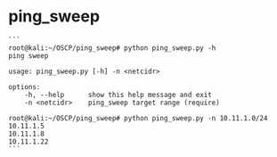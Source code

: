 # ping_sweep
```````
```
root@kali:~/OSCP/ping_sweep# python ping_sweep.py -h
ping sweep

usage: ping_sweep.py [-h] -n <netcidr>

options:
    -h, --help      show this help message and exit
    -n <netcidr>    ping_sweep target range (require) 

root@kali:~/OSCP/ping_sweep# python ping_sweep.py -n 10.11.1.0/24
10.11.1.5
10.11.1.8
10.11.1.22
```

